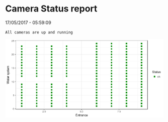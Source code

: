 Camera Status report
================
17/05/2017 - 05:59:09

    All cameras are up and running

![](camreport_files/figure-markdown_github/unnamed-chunk-2-1.png)
